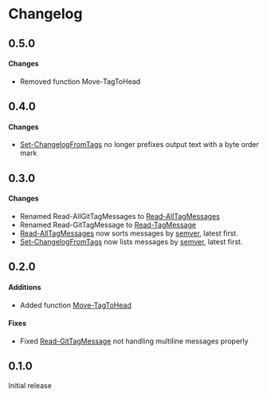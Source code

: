 # Changelog
## 0.5.0

#### Changes
- Removed function Move-TagToHead

## 0.4.0

#### Changes
- [Set-ChangelogFromTags](https://github.com/JeremyTCD/Powershell.GitUtils#set-changelog-from-tags) no longer prefixes output text with
a byte order mark

## 0.3.0

#### Changes
- Renamed Read-AllGitTagMessages to [Read-AllTagMessages](https://github.com/JeremyTCD/Powershell.GitUtils#read-all-tag-messages)
- Renamed Read-GitTagMessage to [Read-TagMessage](https://github.com/JeremyTCD/Powershell.GitUtils#read-tag-message)
- [Read-AllTagMessages](https://github.com/JeremyTCD/Powershell.GitUtils#read-all-tag-messages) now sorts messages by
[semver](http://semver.org/), latest first.
- [Set-ChangelogFromTags](https://github.com/JeremyTCD/Powershell.GitUtils#set-changelog-from-tags) now lists messages by
[semver](http://semver.org/), latest first.

## 0.2.0

#### Additions
- Added function [Move-TagToHead](https://github.com/JeremyTCD/Powershell.GitUtils#move-tag-to-head)

#### Fixes
- Fixed [Read-GitTagMessage](https://github.com/JeremyTCD/Powershell.GitUtils#read-git-tag-message) not handling multiline messages properly

## 0.1.0

Initial release


